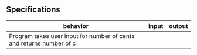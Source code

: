 ## Specifications

| behavior |  input   |  output  |
|----------|:--------:|:--------:|
|Program takes user input for number of cents and returns number of c